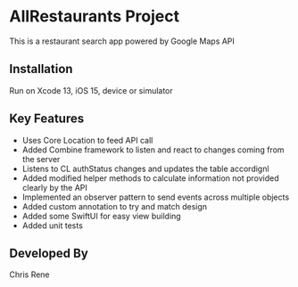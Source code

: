 # AllRestaurants Project

This is a restaurant search app powered by Google Maps API

## Installation

Run on Xcode 13, iOS 15, device or simulator

## Key Features
- Uses Core Location to feed API call
- Added Combine framework to listen and react to changes coming from the server
- Listens to CL authStatus changes and updates the table accordignl
- Added modified helper methods to calculate information not provided clearly by the API
- Implemented an observer pattern to send events across multiple objects
- Added custom annotation to try and match design
- Added some SwiftUI for easy view building
- Added unit tests

## Developed By
Chris Rene


